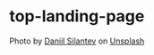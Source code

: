 # top-landing-page

Photo by <a href="https://unsplash.com/@betagamma?utm_content=creditCopyText&utm_medium=referral&utm_source=unsplash">Daniil Silantev</a> on <a href="https://unsplash.com/photos/a-person-standing-in-the-middle-of-a-foggy-field-_bn_ZWNxyvk?utm_content=creditCopyText&utm_medium=referral&utm_source=unsplash">Unsplash</a>
  